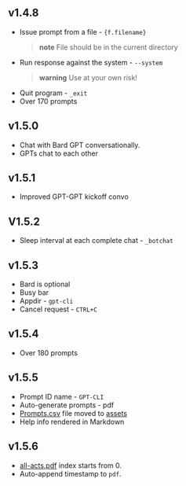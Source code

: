  ## v1.4.8

  - Issue prompt from a file - `{f.filename}`
    > **note** File should be in the current directory
  - Run response against the system - `--system`
    > **warning** Use at your own risk!
  - Quit program - `_exit`
  - Over 170 prompts 

## v1.5.0

 - Chat with Bard GPT conversationally.
 - GPTs chat to each other

## v1.5.1

- Improved GPT-GPT kickoff convo

## V1.5.2

- Sleep interval at each complete chat - `_botchat  `

## v1.5.3

- Bard is optional
- Busy bar
- Appdir - `gpt-cli`
- Cancel request - `CTRL+C`

## v1.5.4

- Over 180 prompts

## v1.5.5

- Prompt ID name  - `GPT-CLI`
- Auto-generate prompts - pdf
- [Prompts.csv](/assets/prompts.csv) file moved to [assets](/assets)
- Help info rendered in Markdown

## v1.5.6

- [all-acts.pdf](/assets/all-acts.pdf) index starts from 0.
- Auto-append timestamp to `pdf`.